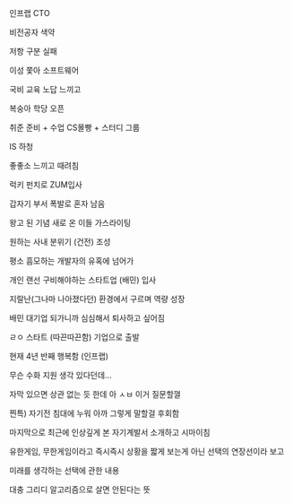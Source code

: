 인프랩 CTO

비전공자 색약

저항 구분 실패

이성 쫓아 소프트웨어

국비 교육 노답 느끼고

복숭아 학당 오픈

취준 준비 + 수업 CS몰빵 + 스터디 그룹

IS 하청

좋좋소 느끼고 때려침

럭키 펀치로 ZUM입사

갑자기 부서 폭발로 혼자 남음

왕고 된 기념 새로 온 이들 가스라이팅

원하는 사내 분위기 (건전) 조성

평소 흠모하는 개발자의 유혹에 넘어가

개인 랜선 구비해야하는 스타트업 (배민) 입사

지랄난(그나마 나아졌다던) 환경에서 구르며 역량 성장

배민 대기업 되가니까 심심해서 퇴사하고 싶어짐

ㄹㅇ 스타트 (따끈따끈함) 기업으로 출발

현재 4년 반째 행복함 (인프랩)

무슨 수화 지원 생각 있다던데...

자막 있으면 상관 없는 듯 한데 아 ㅅㅂ 이거 질문할껄

찐특) 자기전 침대에 누워 아까 그렇게 말할걸 후회함

마지막으로 최근에 인상깊게 본 자기계발서 소개하고 시마이침

유한게임, 무한게임이라고 즉시즉시 상황을 짧게 보는게 아닌 선택의 연장선이라 보고

미래를 생각하는 선택에 관한 내용

대충 그리디 알고리즘으로 살면 안된다는 뜻

